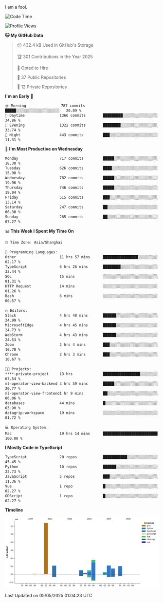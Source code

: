 I am a fool.

<!--START_SECTION:waka-->
![Code Time](http://img.shields.io/badge/Code%20Time-2%2C965%20hrs%2024%20mins-blue)

![Profile Views](http://img.shields.io/badge/Profile%20Views-2-blue)

**🐱 My GitHub Data** 

> 📦 432.4 kB Used in GitHub's Storage 
 > 
> 🏆 301 Contributions in the Year 2025
 > 
> 💼 Opted to Hire
 > 
> 📜 37 Public Repositories 
 > 
> 🔑 12 Private Repositories 
 > 
**I'm an Early 🐤** 

```text
🌞 Morning                787 commits         █████░░░░░░░░░░░░░░░░░░░░   20.09 % 
🌆 Daytime                1366 commits        █████████░░░░░░░░░░░░░░░░   34.86 % 
🌃 Evening                1322 commits        ████████░░░░░░░░░░░░░░░░░   33.74 % 
🌙 Night                  443 commits         ███░░░░░░░░░░░░░░░░░░░░░░   11.31 % 
```
📅 **I'm Most Productive on Wednesday** 

```text
Monday                   717 commits         █████░░░░░░░░░░░░░░░░░░░░   18.30 % 
Tuesday                  626 commits         ████░░░░░░░░░░░░░░░░░░░░░   15.98 % 
Wednesday                782 commits         █████░░░░░░░░░░░░░░░░░░░░   19.96 % 
Thursday                 746 commits         █████░░░░░░░░░░░░░░░░░░░░   19.04 % 
Friday                   515 commits         ███░░░░░░░░░░░░░░░░░░░░░░   13.14 % 
Saturday                 247 commits         ██░░░░░░░░░░░░░░░░░░░░░░░   06.30 % 
Sunday                   285 commits         ██░░░░░░░░░░░░░░░░░░░░░░░   07.27 % 
```


📊 **This Week I Spent My Time On** 

```text
🕑︎ Time Zone: Asia/Shanghai

💬 Programming Languages: 
Other                    11 hrs 57 mins      ████████████████░░░░░░░░░   62.17 % 
TypeScript               6 hrs 26 mins       ████████░░░░░░░░░░░░░░░░░   33.44 % 
SQL                      15 mins             ░░░░░░░░░░░░░░░░░░░░░░░░░   01.31 % 
HTTP Request             14 mins             ░░░░░░░░░░░░░░░░░░░░░░░░░   01.26 % 
Bash                     6 mins              ░░░░░░░░░░░░░░░░░░░░░░░░░   00.57 % 

🔥 Editors: 
Slack                    4 hrs 48 mins       ██████░░░░░░░░░░░░░░░░░░░   24.99 % 
MicrosoftEdge            4 hrs 45 mins       ██████░░░░░░░░░░░░░░░░░░░   24.73 % 
WebStorm                 4 hrs 43 mins       ██████░░░░░░░░░░░░░░░░░░░   24.53 % 
Zoom                     2 hrs 4 mins        ███░░░░░░░░░░░░░░░░░░░░░░   10.78 % 
Chrome                   2 hrs 3 mins        ███░░░░░░░░░░░░░░░░░░░░░░   10.67 % 

🐱‍💻 Projects: 
****-private-project     13 hrs              █████████████████░░░░░░░░   67.54 % 
ml-operator-view-backend 3 hrs 59 mins       █████░░░░░░░░░░░░░░░░░░░░   20.77 % 
ml-operator-view-frontend1 hr 9 mins         ██░░░░░░░░░░░░░░░░░░░░░░░   06.06 % 
databases                44 mins             █░░░░░░░░░░░░░░░░░░░░░░░░   03.90 % 
datagrip-workspace       19 mins             ░░░░░░░░░░░░░░░░░░░░░░░░░   01.72 % 

💻 Operating System: 
Mac                      19 hrs 14 mins      █████████████████████████   100.00 % 
```

**I Mostly Code in TypeScript** 

```text
TypeScript               20 repos            ███████████░░░░░░░░░░░░░░   45.45 % 
Python                   10 repos            ██████░░░░░░░░░░░░░░░░░░░   22.73 % 
JavaScript               5 repos             ███░░░░░░░░░░░░░░░░░░░░░░   11.36 % 
Vue                      1 repo              █░░░░░░░░░░░░░░░░░░░░░░░░   02.27 % 
GDScript                 1 repo              █░░░░░░░░░░░░░░░░░░░░░░░░   02.27 % 
```



**Timeline**

![Lines of Code chart](https://raw.githubusercontent.com/VeejaLiu/VeejaLiu/master/assets/bar_graph.png)


 Last Updated on 05/05/2025 01:04:23 UTC
<!--END_SECTION:waka-->
